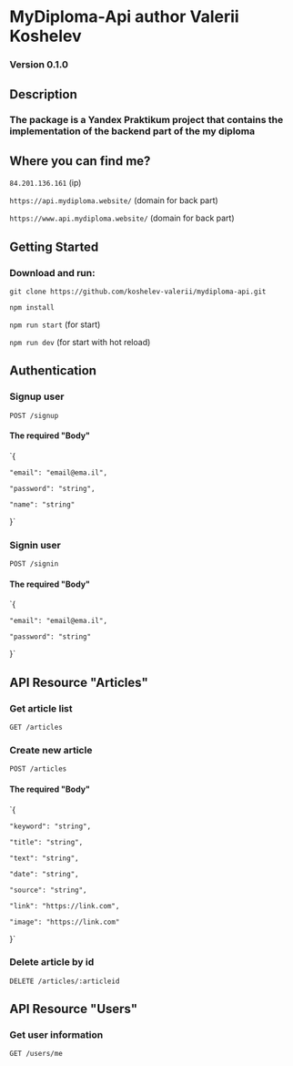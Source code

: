 # MyDiploma-Api author Valerii Koshelev

### Version 0.1.0

## Description

### The package is a Yandex Praktikum project that contains the implementation of the backend part of the my diploma

## Where you can find me?

`84.201.136.161` (ip)


`https://api.mydiploma.website/` (domain for back part)

`https://www.api.mydiploma.website/` (domain for back part)

## Getting Started

### Download and run:

`git clone https://github.com/koshelev-valerii/mydiploma-api.git`


`npm install`

`npm run start` (for start)

`npm run dev` (for start with hot reload)

## Authentication

### Signup user

`POST /signup`

#### The required "Body"

`{

    "email": "email@ema.il",

    "password": "string",

    "name": "string"

}`

### Signin user

`POST /signin`

#### The required "Body"

`{

    "email": "email@ema.il",

    "password": "string"

}`

## API Resource "Articles"

### Get article list

`GET /articles`

### Create new article

`POST /articles`

#### The required "Body"

`{

    "keyword": "string",

    "title": "string",

    "text": "string",

    "date": "string",

    "source": "string",

    "link": "https://link.com",

    "image": "https://link.com"

}`

### Delete article by id

`DELETE /articles/:articleid`

## API Resource "Users"

### Get user information

`GET /users/me`
